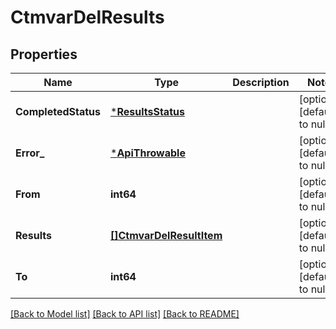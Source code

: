 # CtmvarDelResults

## Properties
Name | Type | Description | Notes
------------ | ------------- | ------------- | -------------
**CompletedStatus** | [***ResultsStatus**](ResultsStatus.md) |  | [optional] [default to null]
**Error_** | [***ApiThrowable**](ApiThrowable.md) |  | [optional] [default to null]
**From** | **int64** |  | [optional] [default to null]
**Results** | [**[]CtmvarDelResultItem**](CtmvarDelResultItem.md) |  | [optional] [default to null]
**To** | **int64** |  | [optional] [default to null]

[[Back to Model list]](../README.md#documentation-for-models) [[Back to API list]](../README.md#documentation-for-api-endpoints) [[Back to README]](../README.md)

